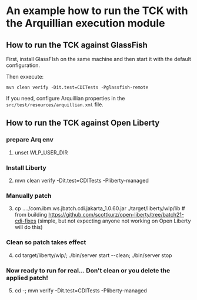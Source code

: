 <!--- 
Copyright (c) 2021 Contributors to the Eclipse Foundation

See the NOTICE file distributed with this work for additional information regarding copyright 
ownership. Licensed under the Apache License, Version 2.0 (the "License"); 
you may not use this file except in compliance with the License. You may 
obtain a copy of the License at http://www.apache.org/licenses/LICENSE-2.0 
Unless required by applicable law or agreed to in writing, software distributed 
under the License is distributed on an "AS IS" BASIS, WITHOUT WARRANTIES 
OR CONDITIONS OF ANY KIND, either express or implied. See the License for 
the specific language governing permissions and limitations under the License. 
SPDX-License-Identifier: Apache-2.0
--->

# An example how to run the TCK with the Arquillian execution module

## How to run the TCK against GlassFish

First, install GlassFIsh on the same machine and then start it with the default configuration.

Then exxecute:

```
mvn clean verify -Dit.test=CDITests -Pglassfish-remote
```

If you need, configure Arquillian properties in the `src/test/resources/arquillian.xml` file.

## How to run the TCK against Open Liberty

### prepare Arq env
1. unset WLP_USER_DIR
### Install Liberty
2. mvn clean verify   -Dit.test=CDITests -Pliberty-managed  
### Manually patch 
3. cp ..../com.ibm.ws.jbatch.cdi.jakarta_1.0.60.jar  ./target/liberty/wlp/lib   # from building https://github.com/scottkurz/open-liberty/tree/batch21-cdi-fixes  (simple, but not expecting anyone not working on Open Liberty will do this)
### Clean so patch takes effect
4. cd target/liberty/wlp/;  ./bin/server start --clean;  ./bin/server stop
### Now ready to run for real... Don't clean or you delete the applied patch!
5. cd -; mvn verify   -Dit.test=CDITests -Pliberty-managed 
